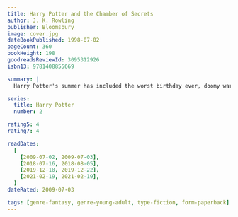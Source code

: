 ```yaml
---
title: Harry Potter and the Chamber of Secrets
author: J. K. Rowling
publisher: Bloomsbury
image: cover.jpg
dateBookPublished: 1998-07-02
pageCount: 360
bookHeight: 198
goodreadsReviewId: 3095312926
isbn13: 9781408855669

summary: |
  Harry Potter's summer has included the worst birthday ever, doomy warnings from a house-elf called Dobby, and rescue from the Dursleys by his friend Ron Weasley in a magical flying car! Back at Hogwarts School of Witchcraft and Wizardry for his second year, Harry hears strange whispers echo through empty corridors - and then the attacks start. Students are found as though turned to stone… Dobby's sinister predictions seem to be coming true.

series:
  title: Harry Potter
  number: 2

rating5: 4
rating7: 4

readDates:
  [
    [2009-07-02, 2009-07-03],
    [2018-07-16, 2018-08-05],
    [2019-12-18, 2019-12-22],
    [2021-02-19, 2021-02-19],
  ]
dateRated: 2009-07-03

tags: [genre-fantasy, genre-young-adult, type-fiction, form-paperback]
---
```

